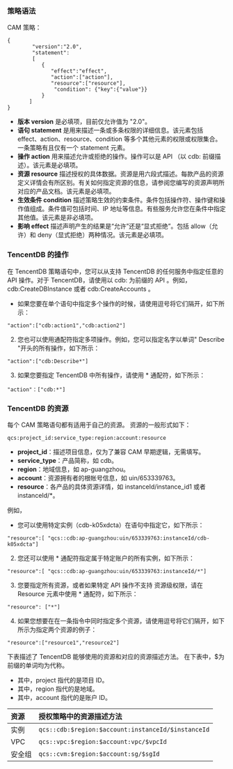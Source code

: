
<span id = "celueyufa"></span>
### 策略语法
CAM 策略：
```
{	 
        "version":"2.0", 
        "statement": 
        [ 
           { 
              "effect":"effect", 
              "action":["action"], 
              "resource":["resource"], 
               "condition": {"key":{"value"}} 
           } 
       ] 
} 
```
- **版本 version** 是必填项，目前仅允许值为 "2.0"。
- **语句 statement** 是用来描述一条或多条权限的详细信息。该元素包括 effect、action、resource、condition 等多个其他元素的权限或权限集合。一条策略有且仅有一个 statement 元素。
 - **操作 action** 用来描述允许或拒绝的操作。操作可以是 API （以 cdb: 前缀描述）。该元素是必填项。
 - **资源 resource** 描述授权的具体数据。资源是用六段式描述。每款产品的资源定义详情会有所区别。有关如何指定资源的信息，请参阅您编写的资源声明所对应的产品文档。该元素是必填项。
 - **生效条件 condition** 描述策略生效的约束条件。条件包括操作符、操作键和操作值组成。条件值可包括时间、IP 地址等信息。有些服务允许您在条件中指定其他值。该元素是非必填项。
 - **影响 effect** 描述声明产生的结果是“允许”还是“显式拒绝”。包括 allow（允许）和 deny（显式拒绝）两种情况。该元素是必填项。

<span id = "caozuo"></span>
### TencentDB 的操作
在 TencentDB 策略语句中，您可以从支持 TencentDB 的任何服务中指定任意的 API 操作。对于 TencentDB，请使用以 cdb: 为前缀的 API 。例如，cdb:CreateDBInstance 或者 cdb:CreateAccounts 。

- 如果您要在单个语句中指定多个操作的时候，请使用逗号将它们隔开，如下所示：
```
"action":["cdb:action1","cdb:action2"]
```
2. 您也可以使用通配符指定多项操作。例如，您可以指定名字以单词" Describe "开头的所有操作，如下所示：
```
"action":["cdb:Describe*"]
```
3. 如果您要指定 TencentDB 中所有操作，请使用 * 通配符，如下所示：
```
"action"：["cdb:*"]
```

<span id = "ziyuanlujing"></span> 
### TencentDB 的资源
每个 CAM 策略语句都有适用于自己的资源。
资源的一般形式如下：
```
qcs:project_id:service_type:region:account:resource
```

- **project_id**：描述项目信息，仅为了兼容 CAM 早期逻辑，无需填写。
- **service_type**：产品简称，如 cdb。
- **region**：地域信息，如 ap-guangzhou。
- **account**：资源拥有者的根帐号信息，如 uin/653339763。
- **resource**：各产品的具体资源详情，如 instanceId/instance_id1 或者 instanceId/*。

例如，
- 您可以使用特定实例（cdb-k05xdcta）在语句中指定它，如下所示：
```
"resource":[ "qcs::cdb:ap-guangzhou:uin/653339763:instanceId/cdb-k05xdcta"]
```
2. 您还可以使用 * 通配符指定属于特定账户的所有实例，如下所示：
```
"resource":[ "qcs::cdb:ap-guangzhou:uin/653339763:instanceId/*"]
```
3. 您要指定所有资源，或者如果特定 API 操作不支持 资源级权限，请在 Resource 元素中使用 * 通配符，如下所示：
```
"resource": ["*"]
```
4. 如果您想要在在一条指令中同时指定多个资源，请使用逗号将它们隔开，如下所示为指定两个资源的例子：
```
"resource":["resource1","resource2"]
```

下表描述了 TencentDB 能够使用的资源和对应的资源描述方法。
在下表中，$为前缀的单词均为代称。
- 其中，project 指代的是项目 ID。
- 其中，region 指代的是地域。
- 其中，account 指代的是账户 ID。

| 资源 | 授权策略中的资源描述方法 |
|:-------|:-------|
|实例|  ```qcs::cdb:$region:$account:instanceId/$instanceId```|
|VPC|  ```qcs::vpc:$region:$account:vpc/$vpcId```|
|安全组|  ```qcs::cvm:$region:$account:sg/$sgId```|
